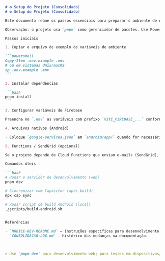 ````markdown
# ⚙️ Setup do Projeto (Consolidado)
# ⚙️ Setup do Projeto (Consolidado)

Este documento reúne os passos essenciais para preparar o ambiente de desenvolvimento do projeto (web e mobile), incluindo instalação de dependências, variáveis de ambiente e pontos específicos para builds nativos.

Observação: o projeto usa `pnpm` como gerenciador de pacotes. Use PowerShell no Windows (`pwsh`) para os comandos abaixo.

Passos iniciais

1. Copiar o arquivo de exemplo de variáveis de ambiente

```powershell
Copy-Item .env.example .env
# ou em sistemas Unix/macOS
cp .env.example .env
```

2. Instalar dependências

```bash
pnpm install
```

3. Configurar variáveis do Firebase

Preencha no `.env` as variáveis com prefixo `VITE_FIREBASE_...` conforme seu projeto Firebase.

4. Arquivos nativos (Android)

- Coloque `google-services.json` em `android/app/` quando for necessário testar ou gerar builds Android.

5. Functions / SendGrid (opcional)

Se o projeto depende de Cloud Functions que enviam e-mails (SendGrid), configure a chave `SENDGRID_API_KEY` nos secrets do Firebase/GitHub conforme o fluxo de deploy.

Comandos úteis

```bash
# Rodar o servidor de desenvolvimento (web)
pnpm dev

# Sincronizar com Capacitor (após build)
npx cap sync

# Rodar script de build Android (local)
./scripts/build-android.sh
```

Referências

- `MOBILE-DEV-README.md` — instruções específicas para desenvolvimento mobile e scripts `start-mobile-dev.ps1`.
- `CONSOLIDACAO-LOG.md` — histórico das mudanças na documentação.

---

> Use `pnpm dev` para desenvolvimento web; para testes em dispositivos/emuladores, sincronize com Capacitor via `npx cap sync` e siga `MOBILE-DEV-README.md`.
